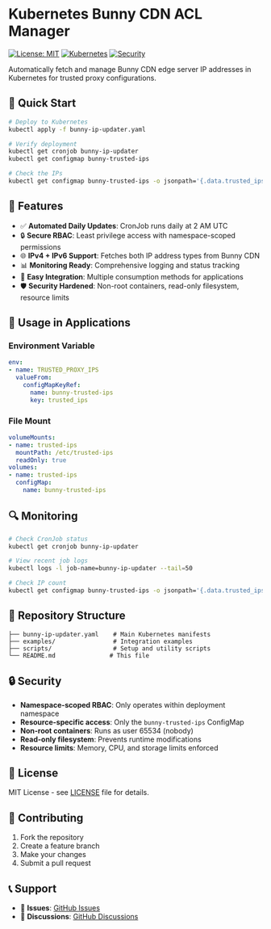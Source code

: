 # Kubernetes Bunny CDN ACL Manager

[![License: MIT](https://img.shields.io/badge/License-MIT-yellow.svg)](https://opensource.org/licenses/MIT)
[![Kubernetes](https://img.shields.io/badge/Kubernetes-v1.19+-blue.svg)](https://kubernetes.io/)
[![Security](https://img.shields.io/badge/Security-RBAC_Enabled-green.svg)](https://kubernetes.io/docs/reference/access-authn-authz/rbac/)

Automatically fetch and manage Bunny CDN edge server IP addresses in Kubernetes for trusted proxy configurations.

## 🚀 Quick Start

```bash
# Deploy to Kubernetes
kubectl apply -f bunny-ip-updater.yaml

# Verify deployment
kubectl get cronjob bunny-ip-updater
kubectl get configmap bunny-trusted-ips

# Check the IPs
kubectl get configmap bunny-trusted-ips -o jsonpath='{.data.trusted_ips}' | tr ',' '\n' | head -5
```

## 📖 Features

- ✅ **Automated Daily Updates**: CronJob runs daily at 2 AM UTC
- 🔒 **Secure RBAC**: Least privilege access with namespace-scoped permissions  
- 🌐 **IPv4 + IPv6 Support**: Fetches both IP address types from Bunny CDN
- 📊 **Monitoring Ready**: Comprehensive logging and status tracking
- 🚀 **Easy Integration**: Multiple consumption methods for applications
- 🛡️ **Security Hardened**: Non-root containers, read-only filesystem, resource limits

## 🔧 Usage in Applications

### Environment Variable
```yaml
env:
- name: TRUSTED_PROXY_IPS
  valueFrom:
    configMapKeyRef:
      name: bunny-trusted-ips
      key: trusted_ips
```

### File Mount
```yaml
volumeMounts:
- name: trusted-ips
  mountPath: /etc/trusted-ips
  readOnly: true
volumes:
- name: trusted-ips
  configMap:
    name: bunny-trusted-ips
```

## 🔍 Monitoring

```bash
# Check CronJob status
kubectl get cronjob bunny-ip-updater

# View recent job logs
kubectl logs -l job-name=bunny-ip-updater --tail=50

# Check IP count
kubectl get configmap bunny-trusted-ips -o jsonpath='{.data.trusted_ips}' | tr ',' '\n' | wc -l
```

## 📁 Repository Structure

```
├── bunny-ip-updater.yaml    # Main Kubernetes manifests
├── examples/                # Integration examples
├── scripts/                 # Setup and utility scripts
└── README.md               # This file
```

## 🔒 Security

- **Namespace-scoped RBAC**: Only operates within deployment namespace
- **Resource-specific access**: Only the `bunny-trusted-ips` ConfigMap
- **Non-root containers**: Runs as user 65534 (nobody)
- **Read-only filesystem**: Prevents runtime modifications
- **Resource limits**: Memory, CPU, and storage limits enforced

## 📝 License

MIT License - see [LICENSE](LICENSE) file for details.

## 🤝 Contributing

1. Fork the repository
2. Create a feature branch
3. Make your changes
4. Submit a pull request

## 📞 Support

- 🐛 **Issues**: [GitHub Issues](https://github.com/nycterent/k8-bunny-acl/issues)
- 💬 **Discussions**: [GitHub Discussions](https://github.com/nycterent/k8-bunny-acl/discussions)
